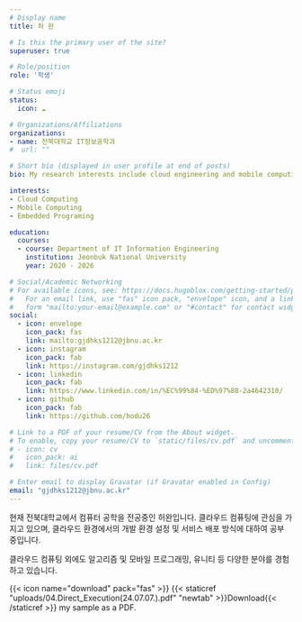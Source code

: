 ```yaml
---
# Display name
title: 허 완

# Is this the primary user of the site?
superuser: true

# Role/position
role: '학생'

# Status emoji
status:
  icon: ☁️

# Organizations/Affiliations
organizations:
- name: 전북대학교 IT정보공학과
#  url: ""

# Short bio (displayed in user profile at end of posts)
bio: My research interests include cloud engineering and mobile computing.

interests:
- Cloud Computing
- Mobile Computing
- Embedded Programing

education:
  courses:
  - course: Department of IT Information Engineering
    institution: Jeonbuk National University
    year: 2020 - 2026

# Social/Academic Networking
# For available icons, see: https://docs.hugoblox.com/getting-started/page-builder/#icons
#   For an email link, use "fas" icon pack, "envelope" icon, and a link in the
#   form "mailto:your-email@example.com" or "#contact" for contact widget.
social:
  - icon: envelope
    icon_pack: fas
    link: mailto:gjdhks1212@jbnu.ac.kr
  - icon: instagram
    icon_pack: fab
    link: https://instagram.com/gjdhks1212
  - icon: linkedin
    icon_pack: fab
    link: https://www.linkedin.com/in/%EC%99%84-%ED%97%88-2a4642310/
  - icon: github
    icon_pack: fab
    link: https://github.com/hodu26

# Link to a PDF of your resume/CV from the About widget.
# To enable, copy your resume/CV to `static/files/cv.pdf` and uncomment the lines below.
# - icon: cv
#   icon_pack: ai
#   link: files/cv.pdf

# Enter email to display Gravatar (if Gravatar enabled in Config)
email: "gjdhks1212@jbnu.ac.kr"
---
```


현재 전북대학교에서 컴퓨터 공학을 전공중인 허완입니다.
클라우드 컴퓨팅에 관심을 가지고 있으며, 클라우드 환경에서의 개발 환경 설정 및 서비스 배포 방식에 대하여 공부 중입니다.

클라우드 컴퓨팅 외에도 알고리즘 및 모바일 프로그래밍, 유니티 등 다양한 분야를 경험하고 있습니다.

{{< icon name="download" pack="fas" >}} {{< staticref "uploads/04.Direct_Execution(24.07.07.).pdf" "newtab" >}}Download{{< /staticref >}} my sample as a PDF.
